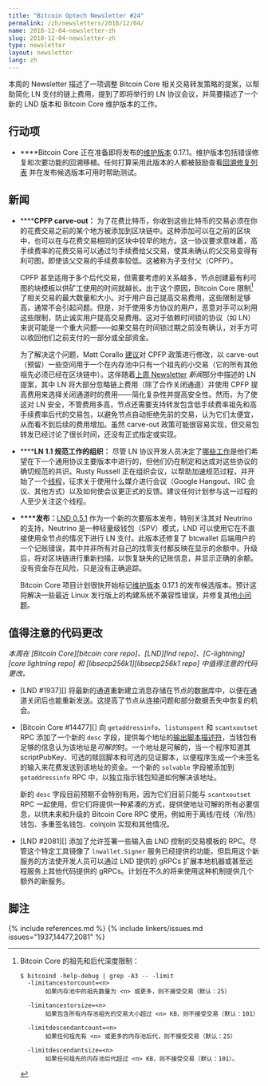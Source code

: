 ```yaml
---
title: "Bitcoin Optech Newsletter #24"
permalink: /zh/newsletters/2018/12/04/
name: 2018-12-04-newsletter-zh
slug: 2018-12-04-newsletter-zh
type: newsletter
layout: newsletter
lang: zh
---
```

本周的 Newsletter 描述了一项调整 Bitcoin Core 相关交易转发策略的提案，以帮助简化 LN 支付的链上费用，提到了即将举行的 LN 协议会议，并简要描述了一个新的 LND 版本和 Bitcoin Core 维护版本的工作。

## 行动项

- **<!--maintenance-release-->**Bitcoin Core 正在准备即将发布的[维护版本][maintenance release] 0.17.1。维护版本包括错误修复和次要功能的回溯移植。任何打算采用此版本的人都被鼓励查看[回溯修复列表][0.17.1 milestone] 并在发布候选版本可用时帮助测试。

## 新闻

- **<!--cpfp-carve-out-->****CPFP carve-out：** 为了花费比特币，你收到这些比特币的交易必须在你的花费交易之前的某个地方被添加到区块链中。这种添加可以在之前的区块中，也可以在与花费交易相同的区块中较早的地方。这一协议要求意味着，高手续费率的花费交易可以通过匀手续费给父交易，使其未确认的父交易变得有利可图，即使该父交易的手续费率较低。这被称为子支付父（CPFP）。

  CPFP 甚至适用于多个后代交易，但需要考虑的关系越多，节点创建最有利可图的块模板以供矿工使用的时间就越长。出于这个原因，Bitcoin Core 限制[^fn-cpfp-limits]了相关交易的最大数量和大小。对于用户自己提高交易费用，这些限制足够高，通常不会引起问题。但是，对于使用多方协议的用户，恶意对手可以利用这些限制，防止诚实用户提高交易费用。这对于依赖时间锁的协议（如 LN）来说可能是一个重大问题——如果交易在时间锁过期之前没有确认，对手方可以收回他们之前支付的一部分或全部资金。

  为了解决这个问题，Matt Corallo [建议][carve out thread]对 CPFP 政策进行修改，以 carve-out（预留）一些空间用于一个在内存池中只有一个祖先的小交易（它的所有其他祖先必须已经在区块链中）。这伴随着[上周 Newsletter][last week's newsletter] *新闻*部分中描述的 LN 提案，其中 LN 将大部分忽略链上费用（除了合作关闭通道）并使用 CPFP 提高费用来选择关闭通道时的费用——简化复杂性并提高安全性。然而，为了使这对 LN 安全，不管费用多高，节点还需要支持转发包含低手续费率祖先和高手续费率后代的交易包，以避免节点自动拒绝先前的交易，认为它们太便宜，从而看不到后续的费用增加。虽然 carve-out 政策可能很容易实现，但交易包转发已经讨论了很长时间，还没有正式指定或实现。

- **<!--organization-of-ln-1-1-specification-effort-->****LN 1.1 规范工作的组织：** 尽管 LN 协议开发人员决定了[哪些工作][ln1.1 accepted proposals]是他们希望在下一个通用协议主要版本中进行的，但他们仍在制定和达成对这些协议的确切规范的共识。Rusty Russell 正在组织会议，以帮助加速规范过程，并开始了一个[线程][ln spec meetings]，征求关于使用什么媒介进行会议（Google Hangout、IRC 会议、其他方式）以及如何使会议更正式的反馈。建议任何计划参与这一过程的人至少关注这个线程。

- **<!--releases-->****发布：**[LND 0.5.1][] 作为一个新的次要版本发布，特别关注其对 Neutrino 的支持，Neutrino 是一种轻量级钱包（SPV）模式，LND 可以使用它在不直接使用全节点的情况下进行 LN 支付。此版本还修复了 btcwallet 后端用户的一个记账错误，其中并非所有对自己的找零支付都反映在显示的余额中。升级后，将对区块链进行重新扫描，以恢复缺失的记账信息，并显示正确的余额。没有资金存在风险，只是没有正确追踪。

  Bitcoin Core 项目计划很快开始标记[维护版本][maintenance release] 0.17.1 的发布候选版本。预计这将解决一些最近 Linux 发行版上的构建系统不兼容性错误，并修复其他[小问题][0.17.1 milestone]。

[LND 0.5.1]: https://github.com/lightningnetwork/lnd/releases/tag/v0.5.1-beta

## 值得注意的代码更改

*本周在 [Bitcoin Core][bitcoin core repo]、[LND][lnd repo]、[C-lightning][core lightning repo] 和 [libsecp256k1][libsecp256k1 repo] 中值得注意的代码更改。*

- [LND #1937][] 将最新的通道重新建立消息存储在节点的数据库中，以便在通道关闭后也能重新发送。这提高了节点从连接问题和部分数据丢失中恢复的机会。

- [Bitcoin Core #14477][] 向 `getaddressinfo`、`listunspent` 和 `scantxoutset` RPC 添加了一个新的 `desc` 字段，提供每个地址的[输出脚本描述符][output script descriptors]，当钱包有足够的信息认为该地址是*可解的*时。一个地址是可解的，当一个程序知道其 scriptPubKey、可选的赎回脚本和可选的见证脚本，以便程序生成一个未签名的输入来花费发送到该地址的资金。一个新的 `solvable` 字段被添加到 `getaddressinfo` RPC 中，以独立指示钱包知道如何解决该地址。

  新的 `desc` 字段目前预期不会特别有用，因为它们目前只能与 `scantxoutset` RPC 一起使用，但它们将提供一种紧凑的方式，提供使地址可解的所有必要信息，以供未来和升级的 Bitcoin Core RPC 使用，例如用于离线/在线（冷/热）钱包、多重签名钱包、coinjoin 实现和其他情况。

- [LND #2081][] 添加了允许签署一些输入由 LND 控制的交易模板的 RPC。尽管这个特定工具镜像了 `lnwallet.Signer` 服务已经提供的功能，但启用这个新服务的方法使开发人员可以通过 LND 提供的 gRPCs 扩展本地机器或甚至远程服务上其他代码提供的 gRPCs。计划在不久的将来使用这种机制提供几个额外的新服务。

## 脚注

[^fn-cpfp-limits]:
    Bitcoin Core 的祖先和后代深度限制：

    ```text
    $ bitcoind -help-debug | grep -A3 -- -limit
      -limitancestorcount=<n>
           如果内存池中的祖先数量为 <n> 或更多，则不接受交易（默认：25）

      -limitancestorsize=<n>
           如果包含所有内存池祖先的交易大小超过 <n> KB，则不接受交易（默认：101）

      -limitdescendantcount=<n>
           如果任何祖先有 <n> 或更多的内存池后代，则不接受交易（默认：25）

      -limitdescendantsize=<n>
           如果任何祖先的内存池后代超过 <n> KB，则不接受交易（默认：101）。
    ```

{% include references.md %}
{% include linkers/issues.md issues="1937,14477,2081" %}

[maintenance release]: https://bitcoincore.org/en/lifecycle/#maintenance-releases
[last week's newsletter]: /zh/newsletters/2018/11/27/#simplified-fee-bumping-for-ln
[carve out thread]: https://gnusha.org/url/https://lists.linuxfoundation.org/pipermail/bitcoin-dev/2018-November/016518.html
[ln1.1 accepted proposals]: https://github.com/lightningnetwork/lightning-rfc/wiki/Lightning-Specification-1.1-Proposal-States
[ln spec meetings]: https://gnusha.org/url/https://lists.linuxfoundation.org/pipermail/lightning-dev/2018-November/001673.html
[0.17.1 milestone]: https://github.com/bitcoin/bitcoin/milestone/39?closed=1
[output script descriptors]: https://github.com/bitcoin/bitcoin/blob/master/doc/descriptors.md
